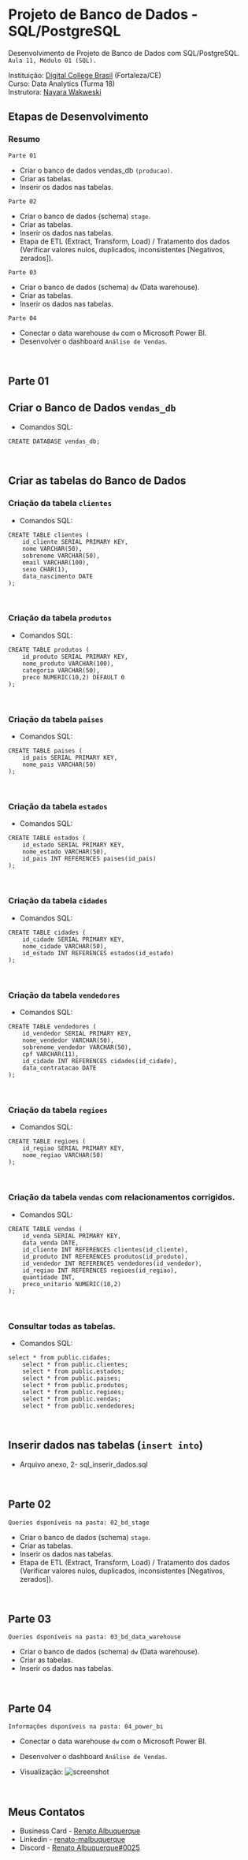 # Projeto de Banco de Dados - SQL/PostgreSQL

Desenvolvimento de Projeto de Banco de Dados com SQL/PostgreSQL.<br> 
`Aula 11, Módulo 01 (SQL).` 

Instituição: [Digital College Brasil](https://digitalcollege.com.br/) (Fortaleza/CE) <br>
Curso: Data Analytics (Turma 18) <br>
Instrutora: [Nayara Wakweski](https://github.com/NayaraWakewski) <br>

## Etapas de Desenvolvimento

### Resumo

`Parte 01`
- Criar o banco de dados vendas_db `(producao)`.
- Criar as tabelas.
- Inserir os dados nas tabelas.

`Parte 02`
- Criar o banco de dados (schema) `stage`.
- Criar as tabelas.
- Inserir os dados nas tabelas.
- Etapa de ETL (Extract, Transform, Load) / Tratamento dos dados (Verificar valores nulos, duplicados, inconsistentes [Negativos, zerados]).

`Parte 03`
- Criar o banco de dados (schema) `dw` (Data warehouse).
- Criar as tabelas.
- Inserir os dados nas tabelas.

`Parte 04`
- Conectar o data warehouse `dw` com o Microsoft Power BI.
- Desenvolver o dashboard `Análise de Vendas`.

<br>

## Parte 01
    
## Criar o Banco de Dados `vendas_db`
- Comandos SQL: <br>
```
CREATE DATABASE vendas_db;
```

<br>

## Criar as tabelas do Banco de Dados <br>

### Criação da tabela `clientes` <br>

- Comandos SQL: <br>
```
CREATE TABLE clientes (
    id_cliente SERIAL PRIMARY KEY,
    nome VARCHAR(50),
    sobrenome VARCHAR(50),
    email VARCHAR(100),
    sexo CHAR(1),
    data_nascimento DATE
);
```
<br>

### Criação da tabela `produtos` <br>

- Comandos SQL: <br>
```
CREATE TABLE produtos (
    id_produto SERIAL PRIMARY KEY,
    nome_produto VARCHAR(100),
    categoria VARCHAR(50),
    preco NUMERIC(10,2) DEFAULT 0
);

```
<br>

### Criação da tabela `paises` <br>

- Comandos SQL: <br>
```
CREATE TABLE paises (
    id_pais SERIAL PRIMARY KEY,
    nome_pais VARCHAR(50)
);
```
<br>

### Criação da tabela `estados` <br>

- Comandos SQL: <br>
```
CREATE TABLE estados (
    id_estado SERIAL PRIMARY KEY,
    nome_estado VARCHAR(50),
    id_pais INT REFERENCES paises(id_pais)
);
```
<br>

### Criação da tabela `cidades` <br>

- Comandos SQL: <br>
```
CREATE TABLE cidades (
    id_cidade SERIAL PRIMARY KEY,
    nome_cidade VARCHAR(50),
    id_estado INT REFERENCES estados(id_estado)
);
```
<br>

### Criação da tabela `vendedores` <br>

- Comandos SQL: <br>
```
CREATE TABLE vendedores (
    id_vendedor SERIAL PRIMARY KEY,
    nome_vendedor VARCHAR(50),
    sobrenome_vendedor VARCHAR(50),
    cpf VARCHAR(11),
    id_cidade INT REFERENCES cidades(id_cidade),
    data_contratacao DATE
);
```
<br>

### Criação da tabela `regioes` <br>

- Comandos SQL: <br>
```
CREATE TABLE regioes (
    id_regiao SERIAL PRIMARY KEY,
    nome_regiao VARCHAR(50)
);
```
<br>

### Criação da tabela `vendas` com relacionamentos corrigidos. <br>

- Comandos SQL: <br>
```
CREATE TABLE vendas (
    id_venda SERIAL PRIMARY KEY,
    data_venda DATE,
    id_cliente INT REFERENCES clientes(id_cliente),
    id_produto INT REFERENCES produtos(id_produto),
    id_vendedor INT REFERENCES vendedores(id_vendedor),
    id_regiao INT REFERENCES regioes(id_regiao),
    quantidade INT,
    preco_unitario NUMERIC(10,2)
);
```
<br>

### Consultar todas as tabelas. <br>

- Comandos SQL: <br>
```
select * from public.cidades;
	select * from public.clientes;
	select * from public.estados;
	select * from public.paises;
	select * from public.produtos;
	select * from public.regioes;
	select * from public.vendas;
	select * from public.vendedores;
```
<br>

## Inserir dados nas tabelas (`insert into`) <br>

- Arquivo anexo, 2- sql_inserir_dados.sql

<br>

## Parte 02

`Queries dsponíveis na pasta: 02_bd_stage` 
- Criar o banco de dados (schema) `stage`.
- Criar as tabelas.
- Inserir os dados nas tabelas.
- Etapa de ETL (Extract, Transform, Load) / Tratamento dos dados (Verificar valores nulos, duplicados, inconsistentes [Negativos, zerados]).   

<br>

## Parte 03

`Queries dsponíveis na pasta: 03_bd_data_warehouse` 
- Criar o banco de dados (schema) `dw` (Data warehouse).
- Criar as tabelas.
- Inserir os dados nas tabelas.  

<br>

## Parte 04
`Informações dsponíveis na pasta: 04_power_bi` 
- Conectar o data warehouse `dw` com o Microsoft Power BI.
- Desenvolver o dashboard `Análise de Vendas`.

- Visualização:
![screenshot](/images/dashboard.png)

<br>

## Meus Contatos

- Business Card - [Renato Albuquerque](https://rma-contacts.vercel.app/)
- Linkedin - [renato-malbuquerque](https://www.linkedin.com/in/renato-malbuquerque/)
- Discord - [Renato Albuquerque#0025](https://discordapp.com/users/992621595547938837)
